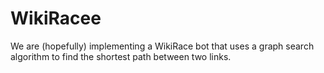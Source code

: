 # WikiRacee
We are (hopefully) implementing a WikiRace bot that uses a graph search algorithm to find the shortest path between two links. 
